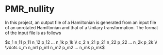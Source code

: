 # PMR_nullity

In this project, an output file of a Hamiltonian is generated from an input file of an unrotated Hamiltonian and that of a Unitary transformation.
The format of the input file is as follows

$c_1 n_11 p_11 n_12 p_12 ... n_1k p_1k \\
c_2 n_21 p_21 n_22 p_22 ... n_2k p_2k \\
\vdots
c_m n_m1 p_m1 n_m2 p_m2 ... n_mk p_mk$


